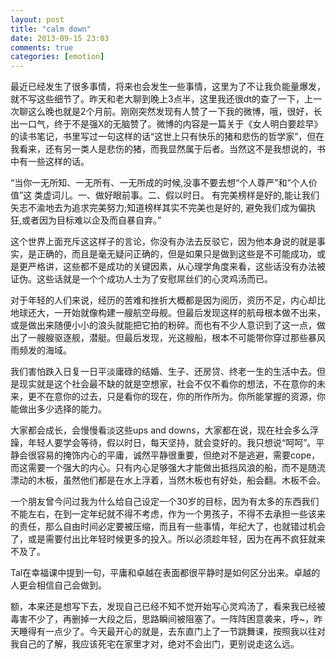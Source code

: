 ```yaml
---
layout: post
title: "calm down"
date: 2013-09-15 23:03
comments: true
categories: [emotion]
---
```

最近已经发生了很多事情，将来也会发生一些事情，这里为了不让我负能量爆发，就不写这些细节了。昨天和老大聊到晚上3点半，这里我还很dt的查了一下，上一次聊这么晚也就是2个月前。刚刚突然发现有人赞了一下我的微博，哦，很好，长出一口气，终于不是强X的无脑赞了。微博的内容是一篇关于《女人明白要趁早》的读书笔记，书里写过一句这样的话“这世上只有快乐的猪和悲伤的哲学家”，但在我看来，还有另一类人是悲伤的猪，而我显然属于后者。当然这不是我想说的，书中有一些这样的话。

“当你一无所知、一无所有、一无所成的时候,没事不要去想“个人尊严”和“个人价值”这 类虚词儿。一、做好眼前事。二、假以时日。 有完美榜样是好的,能让我们矢志不渝地去为追求完美努力;知道榜样其实不完美也是好的, 避免我们成为偏执狂,或者因为目标难以企及而自暴自弃。”
	
这个世界上面充斥这这样子的言论，你没有办法去反驳它，因为他本身说的就是事实，是正确的，而且是毫无疑问正确的，但是如果只是做到这些是不可能成功，或是更严格讲，这些都不是成功的关键因素，从心理学角度来看，这些话没有办法被证伪。这些话就是一个个成功人士为了安慰屌丝们的心灵鸡汤而已。

对于年轻的人们来说，经历的苦难和挫折大概都是因为阅历，资历不足，内心却比地球还大，一开始就像构建一艘航空母舰。但最后发现这样的航母根本做不出来，或是做出来随便小小的浪头就能把它拍的粉碎。而也有不少人意识到了这一点，做出了一艘艘驱逐舰，潜艇。但最后发现，光这艘船，根本不可能带你穿过那些暴风雨频发的海域。

我们害怕跌入日复一日平淡庸碌的结婚、生子、还房贷、终老一生的生活中去。但是现实就是这个社会最不缺的就是空想家，社会不仅不看你的想法，不在意你的未来，更不在意你的过去，只是看你的现在，你的所作所为。你所能掌握的资源，你能做出多少选择的能力。

大家都会成长，会慢慢看淡这些ups and downs，大家都在说，现在社会多么浮躁，年轻人要学会等待，假以时日，每天坚持，就会变好的。我只想说“呵呵”。平静会很容易的掩饰内心的平庸，诚然平静很重要，但绝对不是逃避，需要cope，而这需要一个强大的内心。只有内心足够强大才能做出抵挡风浪的船，而不是随流漂动的木板，虽然他们都是在水上浮着，当然木板也有好处，船会翻。木板不会。

一个朋友曾今问过我为什么给自己设定一个30岁的目标，因为有太多的东西我们不能左右，在到一定年纪就不得不考虑，作为一个男孩子，不得不去承担一些该来的责任，那么自由时间必定要被压缩，而且有一些事情，年纪大了，也就错过机会了，或是需要付出比年轻时候更多的投入。所以必须趁年轻，因为在再不疯狂就来不及了。

Tal在幸福课中提到一句，平庸和卓越在表面都很平静时是如何区分出来。卓越的人更会相信自己会做到。

额，本来还是想写下去，发现自己已经不知不觉开始写心灵鸡汤了，看来我已经被毒害不少了，再删掉一大段之后，思路瞬间被阻塞了。一阵阵困意袭来，呼~，昨天睡得有一点少了。今天最开心的就是，去东直门上了一节跳舞课，按照我以往对我自己的了解，我应该死宅在家里才对，绝对不会出门，更别说走这么远。